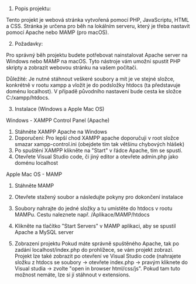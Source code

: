 1) Popis projektu:

Tento projekt je webová stránka vytvořená pomocí PHP, JavaScriptu, HTML a CSS. Stránka je určena pro běh na lokálním serveru, který je třeba nastavit pomocí Apache nebo MAMP (pro macOS).

2) Požadavky:

Pro správný běh projektu budete potřebovat nainstalovat Apache server na Windows nebo MAMP na macOS. Tyto nástroje vám umožní spustit PHP skripty a zobrazit webovou stránku na vašem počítači. 

Důležité: Je nutné stáhnout veškeré soubory a mít je ve stejné složce, konkrétně v rootu xampp a vložit je do podsložky htdocs (ta představuje doménu localhost). V případě původního nastavení bude cesta ke složce C:/xampp/htdocs.


3) Instalace (Windows a Apple Mac OS)

Windows - XAMPP Control Panel (Apache)
1) Stáhněte XAMPP Apache na Windows
2) Doporučení: Pro lepší chod XAMPP apache doporučuji v root složce smazar xampp-control.ini (obejdete tím tak většinu chybových hlášek)
3) Po spuštění XAMPP klikněte na "Start" v řádce Apache, tím se spustí.
4) Otevřete Visual Studio code, či jiný editor a otevřete admin.php jako doménu localhost

Apple Mac OS - MAMP
1) Stáhněte MAMP
2) Otevřete stažený soubor a následujte pokyny pro dokončení instalace
3) Soubory nahrajte do jedné složky a tu umístěte do htdocs v rootu MAMPu. Cestu naleznete např. /Aplikace/MAMP/htdocs
4) Klikněte na tlačítko "Start Servers" v MAMP aplikaci, aby se spustil Apache a MySQL server

4) Zobrazení projektu
 Pokud máte správně spuštěného Apache, tak po zadání localhost/index.php do prohlížece, se vám projekt zobrazí. Projekt lze také zobrazit po otevření ve Visual Studio code (nahrajete složku z htdocs se soubory -> otevřete index.php -> pravým kliknete do Visual studia -> zvolte "open in browser html/css/js". Pokud tam tuto možnost nemáte, lze si jí stáhnout v extensions.
